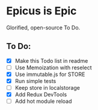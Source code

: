 # Epicus is Epic
Glorified, open-source To Do.

##  To Do:
- [x] Make this Todo list in readme 
- [ ] Use Memoization with reselect
- [x] Use immutable.js for STORE
- [x] Run simple tests
- [ ] Keep store in localstorage
- [x] Add Redux DevTools
- [ ] Add hot module reload
